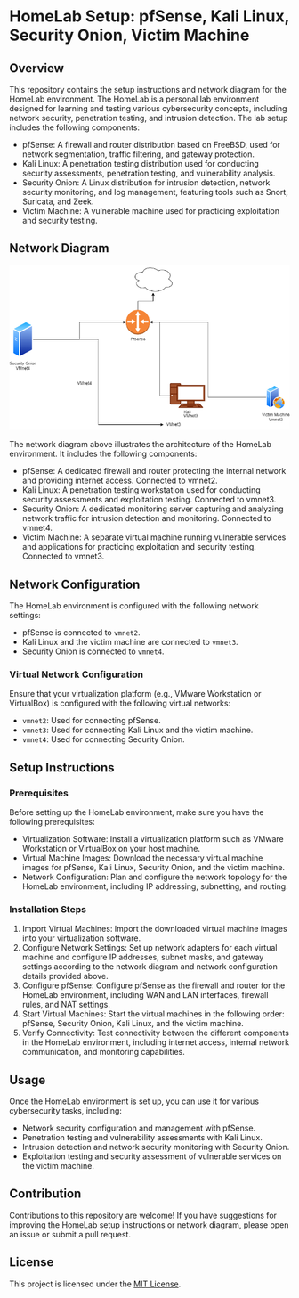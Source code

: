 # HomeLab Setup: pfSense, Kali Linux, Security Onion, Victim Machine

## Overview

This repository contains the setup instructions and network diagram for the HomeLab environment. The HomeLab is a personal lab environment designed for learning and testing various cybersecurity concepts, including network security, penetration testing, and intrusion detection. The lab setup includes the following components:

- pfSense: A firewall and router distribution based on FreeBSD, used for network segmentation, traffic filtering, and gateway protection.
- Kali Linux: A penetration testing distribution used for conducting security assessments, penetration testing, and vulnerability analysis.
- Security Onion: A Linux distribution for intrusion detection, network security monitoring, and log management, featuring tools such as Snort, Suricata, and Zeek.
- Victim Machine: A vulnerable machine used for practicing exploitation and security testing.

## Network Diagram

![HomeLab Network Diagram](VaptlabForVulnhub.drawio.png)

The network diagram above illustrates the architecture of the HomeLab environment. It includes the following components:

- pfSense: A dedicated firewall and router protecting the internal network and providing internet access. Connected to vmnet2.
- Kali Linux: A penetration testing workstation used for conducting security assessments and exploitation testing. Connected to vmnet3.
- Security Onion: A dedicated monitoring server capturing and analyzing network traffic for intrusion detection and monitoring. Connected to vmnet4.
- Victim Machine: A separate virtual machine running vulnerable services and applications for practicing exploitation and security testing. Connected to vmnet3.

## Network Configuration

The HomeLab environment is configured with the following network settings:

- pfSense is connected to `vmnet2`.
- Kali Linux and the victim machine are connected to `vmnet3`.
- Security Onion is connected to `vmnet4`.

### Virtual Network Configuration

Ensure that your virtualization platform (e.g., VMware Workstation or VirtualBox) is configured with the following virtual networks:

- `vmnet2`: Used for connecting pfSense.
- `vmnet3`: Used for connecting Kali Linux and the victim machine.
- `vmnet4`: Used for connecting Security Onion.

## Setup Instructions

### Prerequisites

Before setting up the HomeLab environment, make sure you have the following prerequisites:

- Virtualization Software: Install a virtualization platform such as VMware Workstation or VirtualBox on your host machine.
- Virtual Machine Images: Download the necessary virtual machine images for pfSense, Kali Linux, Security Onion, and the victim machine.
- Network Configuration: Plan and configure the network topology for the HomeLab environment, including IP addressing, subnetting, and routing.

### Installation Steps

1. Import Virtual Machines: Import the downloaded virtual machine images into your virtualization software.
2. Configure Network Settings: Set up network adapters for each virtual machine and configure IP addresses, subnet masks, and gateway settings according to the network diagram and network configuration details provided above.
3. Configure pfSense: Configure pfSense as the firewall and router for the HomeLab environment, including WAN and LAN interfaces, firewall rules, and NAT settings.
4. Start Virtual Machines: Start the virtual machines in the following order: pfSense, Security Onion, Kali Linux, and the victim machine.
5. Verify Connectivity: Test connectivity between the different components in the HomeLab environment, including internet access, internal network communication, and monitoring capabilities.

## Usage

Once the HomeLab environment is set up, you can use it for various cybersecurity tasks, including:

- Network security configuration and management with pfSense.
- Penetration testing and vulnerability assessments with Kali Linux.
- Intrusion detection and network security monitoring with Security Onion.
- Exploitation testing and security assessment of vulnerable services on the victim machine.

## Contribution

Contributions to this repository are welcome! If you have suggestions for improving the HomeLab setup instructions or network diagram, please open an issue or submit a pull request.

## License

This project is licensed under the [MIT License](LICENSE).

